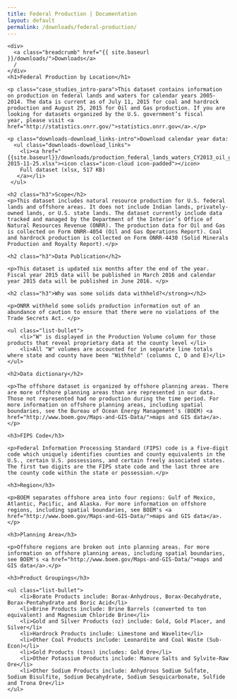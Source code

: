 ```yaml
---
title: Federal Production | Documentation
layout: default
permalink: /downloads/federal-production/
---
```


<div class="container-outer container-padded">

  <article class="container-left-7">

    <div>
      <a class="breadcrumb" href="{{ site.baseurl }}/downloads/">Downloads</a>
      /
    </div>
    <h1>Federal Production by Location</h1>

    <p class="case_studies_intro-para">This dataset contains information on production on federal lands and waters for calendar years 2005-2014. The data is current as of July 11, 2015 for coal and hardrock production and August 25, 2015 for Oil and Gas production. If you are looking for datasets organized by the U.S. government’s fiscal year, please visit <a href="http://statistics.onrr.gov/">statistics.onrr.gov</a>.</p>

    <p class="downloads-download_links-intro">Download calendar year data:
      <ul class="downloads-download_links">
        <li><a href="{{site.baseurl}}/downloads/production_federal_lands_waters_CY2013_oil_gas_solids-2015-11-25.xlsx"><icon class="icon-cloud icon-padded"></icon>
        Full dataset (xlsx, 517 KB)
       </a></li>
     </ul>
   </p>

    <h2 class="h3">Scope</h2>
    <p>This dataset includes natural resource production for U.S. federal lands and offshore areas. It does not include Indian lands, privately-owned lands, or U.S. state lands. The dataset currently include data tracked and managed by the Department of the Interior’s Office of Natural Resources Revenue (ONRR). The production data for Oil and Gas is collected on Form ONRR-4054 (Oil and Gas Operations Report). Coal and hardrock production is collected on Form ONRR-4430 (Solid Minerals Production and Royalty Report).</p>

    <h2 class="h3">Data Publication</h2>

    <p>This dataset is updated six months after the end of the year. Fiscal year 2015 data will be published in March 2016 and calendar year 2015 data will be published in June 2016. </p>

    <h2 class="h3">Why was some solids data withheld?</strong></h2>

    <p>ONRR withheld some solids production information out of an abundance of caution to ensure that there were no violations of the Trade Secrets Act. </p>

    <ul class="list-bullet">
        <li>"W" is displayed in the Production Volume column for those products that reveal proprietary data at the county level </li>
        <li>All "W" volumes are accounted for in separate line totals where state and county have been "Withheld" (columns C, D and E)</li>
    </ul>

    <h2>Data dictionary</h2>

    <p>The offshore dataset is organized by offshore planning areas. There are more offshore planning areas than are represented in our data. Those not represented had no production during the time period. For more information on offshore planning areas, including spatial boundaries, see the Bureau of Ocean Energy Management's (BOEM) <a href="http://www.boem.gov/Maps-and-GIS-Data/">maps and GIS data</a>.</p>

    <h3>FIPS Code</h3>

    <p>Federal Information Processing Standard (FIPS) code is a five-digit code which uniquely identifies counties and county equivalents in the U.S., certain U.S. possessions, and certain freely associated states. The first two digits are the FIPS state code and the last three are the county code within the state or possession.</p>

    <h3>Region</h3>

    <p>BOEM separates offshore area into four regions: Gulf of Mexico, Atlantic, Pacific, and Alaska. For more information on offshore regions, including spatial boundaries, see BOEM's <a href="http://www.boem.gov/Maps-and-GIS-Data/">maps and GIS data</a>.</p>

    <h3>Planning Area</h3>

    <p>Offshore regions are broken out into planning areas. For more information on offshore planning areas, including spatial boundaries, see BOEM's <a href="http://www.boem.gov/Maps-and-GIS-Data/">maps and GIS data</a>.</p>

    <h3>Product Groupings</h3>

    <ul class="list-bullet">
        <li>Borate Products include: Borax-Anhydrous, Borax-Decahydrate, Borax-Pentahydrate and Boric Acid</li>
        <li>Brine Products include: Brine Barrels (converted to ton equivalent) and Magnesium Chloride Brine</li>
        <li>Gold and Silver Products (oz) include: Gold, Gold Placer, and Silver</li>
        <li>Hardrock Products include: Limestone and Wavelite</li>
        <li>Other Coal Products include: Leonardite and Coal Waste (Sub-Econ)</li>
        <li>Gold Products (tons) includes: Gold Ore</li>
        <li>Other Potassium Products include: Manure Salts and Sylvite-Raw Ore</li>
        <li>Other Sodium Products include: Anhydrous Sodium Sulfate, Sodium Bisulfite, Sodium Decahydrate, Sodium Sesquicarbonate, Sulfide and Trona Ore</li>
    </ul>


  </article>

</div>
